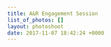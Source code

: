 ```yaml
---
title: A&R Engagement Session
list_of_photos: []
layout: photoshoot
date: 2017-11-07 18:42:24 +0000
---
```

